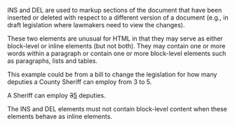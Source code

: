 INS and DEL are used to markup sections of the document that have been inserted or deleted with respect to a different version of a document (e.g., in draft legislation where lawmakers need to view the changes).

These two elements are unusual for HTML in that they may serve as either block-level or inline elements (but not both). They may contain one or more words within a paragraph or contain one or more block-level elements such as paragraphs, lists and tables.

This example could be from a bill to change the legislation for how many deputies a County Sheriff can employ from 3 to 5.

<P>
  A Sheriff can employ <DEL>3</DEL><INS>5</INS> deputies.
</P>

The INS and DEL elements must not contain block-level content when these elements behave as inline elements.